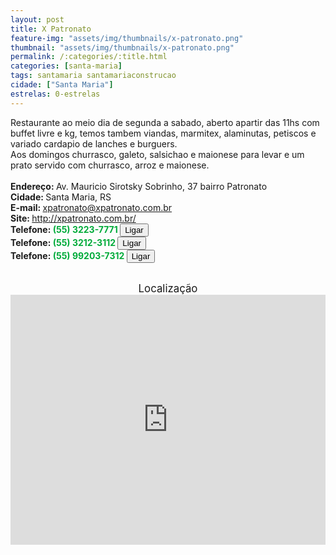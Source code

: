 ```yaml
---
layout: post
title: X Patronato
feature-img: "assets/img/thumbnails/x-patronato.png"
thumbnail: "assets/img/thumbnails/x-patronato.png"
permalink: /:categories/:title.html
categories: [santa-maria]
tags: santamaria santamariaconstrucao
cidade: ["Santa Maria"]
estrelas: 0-estrelas
---
```

	
Restaurante ao meio dia de segunda a sabado, aberto apartir das 11hs com buffet livre e kg, temos tambem viandas, marmitex, alaminutas, petiscos e variado cardapio de lanches e burguers.<!-- more --><br />
Aos domingos churrasco, galeto, salsichao e maionese para levar e um prato servido com churrasco, arroz e maionese.<br />
 <br/>
<b>Endereço: </b>Av. Mauricio Sirotsky Sobrinho, 37 bairro Patronato<br />
<b>Cidade: </b>Santa Maria, RS<br />
<b>E-mail: </b>xpatronato@xpatronato.com.br<br />
<b>Site: </b><a href="http://xpatronato.com.br/" rel="nofollow">http://xpatronato.com.br/</a><br />
<b>Telefone: <span style="color: #00ab3a;">(55) 3223-7771 </span> <a href="tel:5532237771 "><button class="ligar">Ligar</button></a></b><br />
<b>Telefone: <span style="color: #00ab3a;">(55) 3212-3112 </span> <a href="tel:5532123112 "><button class="ligar">Ligar</button></a></b><br />
<b>Telefone: <span style="color: #00ab3a;">(55) 99203-7312 </span> <a href="tel:55992037312 "><button class="ligar">Ligar</button></a></b><br />
<br />
<div style="font-size: larger; text-align: center;">
Localização</div>
<iframe src="https://www.google.com/maps/embed?pb=!1m14!1m8!1m3!1d13863.399165447348!2d-53.8277829!3d-29.6951343!3m2!1i1024!2i768!4f13.1!3m3!1m2!1s0x9503cc9f227f6377%3A0x86d9d34e52ccc098!2sAv.+Jorn.+Maur%C3%ADcio+Sirotski+Sobrinho%2C+37+-+Patronato%2C+Santa+Maria+-+RS!5e0!3m2!1spt-BR!2sbr!4v1523810204379" width="100%" height="400" frameborder="0" style="border:0" allowfullscreen></iframe>

